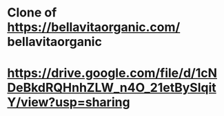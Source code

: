 # Clone of https://bellavitaorganic.com/ bellavitaorganic

# https://drive.google.com/file/d/1cNDeBkdRQHnhZLW_n4O_21etBySlqitY/view?usp=sharing
